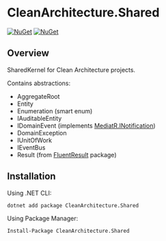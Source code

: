 # CleanArchitecture.Shared

[![NuGet](https://img.shields.io/nuget/v/CleanArchitecture.Shared.svg)](https://www.nuget.org/packages/CleanArchitecture.Shared/)
[![NuGet](https://img.shields.io/nuget/dt/CleanArchitecture.Shared.svg)](https://www.nuget.org/packages/CleanArchitecture.Shared/)
## Overview

SharedKernel for Clean Architecture projects.

Contains abstractions:
  - AggregateRoot
  - Entity
  - Enumeration (smart enum)
  - IAuditableEntity
  - IDomainEvent (implements [MediatR.INotification]('https://www.nuget.org/packages/MediatR'))
  - DomainException
  - IUnitOfWork
  - IEventBus
  - Result (from [FluentResult]('https://www.nuget.org/packages/FluentResult') package)

## Installation

Using .NET CLI:

```bash
dotnet add package CleanArchitecture.Shared
```

Using Package Manager:

```bash
Install-Package CleanArchitecture.Shared
```

